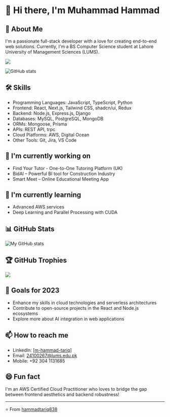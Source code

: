 # 👋 Hi there, I'm Muhammad Hammad

## 🚀 About Me
I'm a passionate full-stack developer with a love for creating end-to-end web solutions. Currently, I'm a BS Computer Science student at Lahore University of Management Sciences (LUMS).

![](https://komarev.com/ghpvc/?username=hammadtariq838&color=green)

![GitHub stats](https://github-readme-streak-stats.herokuapp.com/?user=hammadtariq838)

## 🛠 Skills
- Programming Languages: JavaScript, TypeScript, Python
- Frontend: React, Next.js, Tailwind CSS, shadcn/ui, Redux
- Backend: Node.js, Express.js, Django
- Databases: MySQL, PostgreSQL, MongoDB
- ORMs: Mongoose, Prisma
- APIs: REST API, trpc
- Cloud Platforms: AWS, Digital Ocean
- Other Tools: Git, Jira, VS Code

## 🔭 I'm currently working on
- Find Your Tutor - One-to-One Tutoring Platform (UK)
- BidAI – Powerful BI tool for Construction Industry
- Smart Meet – Online Educational Meeting App

## 🌱 I'm currently learning
- Advanced AWS services
- Deep Learning and Parallel Processing with CUDA

## 📊 GitHub Stats
![My GitHub stats](https://github-readme-stats.vercel.app/api?username=hammadtariq838&show_icons=true&theme=radical)

## 🏆 GitHub Trophies
![](https://github-profile-trophy.vercel.app/?username=hammadtariq838&theme=radical&no-frame=false&no-bg=true&margin-w=4)

## 🎯 Goals for 2023
- Enhance my skills in cloud technologies and serverless architectures
- Contribute to open-source projects in the React and Node.js ecosystems
- Explore more about AI integration in web applications

## 📫 How to reach me
- LinkedIn: [[m-hammad-tariq](https://www.linkedin.com/in/m-hammad-tariq/)]
- Email: 24100267@lums.edu.pk
- Mobile: +92 304 1131685

## 😄 Fun fact
I'm an AWS Certified Cloud Practitioner who loves to bridge the gap between frontend aesthetics and backend robustness!

---

⭐️ From [hammadtariq838](https://github.com/hammadtariq838)
